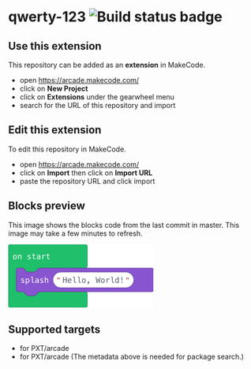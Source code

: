 # qwerty-123 ![Build status badge](https://github.com/mr-coxall/qwerty-123/workflows/MakeCode/badge.svg)



## Use this extension

This repository can be added as an **extension** in MakeCode.

* open https://arcade.makecode.com/
* click on **New Project**
* click on **Extensions** under the gearwheel menu
* search for the URL of this repository and import

## Edit this extension

To edit this repository in MakeCode.

* open https://arcade.makecode.com/
* click on **Import** then click on **Import URL**
* paste the repository URL and click import

## Blocks preview

This image shows the blocks code from the last commit in master.
This image may take a few minutes to refresh.

![A rendered view of the blocks](https://github.com/mr-coxall/qwerty-123/raw/master/.makecode/blocks.png)

## Supported targets

* for PXT/arcade
* for PXT/arcade
(The metadata above is needed for package search.)

